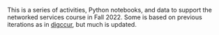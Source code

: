 This is a series of activities, Python notebooks, and data 
to support the networked services course in Fall 2022. 
Some is based on previous iterations as in [digccur](https://github.com/morskyjezek/digcur), 
but much is updated. 